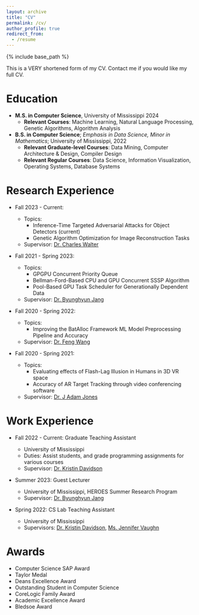 ```yaml
---
layout: archive
title: "CV"
permalink: /cv/
author_profile: true
redirect_from:
  - /resume
---
```


{% include base_path %}

This is a VERY shortened form of my CV. Contact me if you would like my full CV.

Education
======
* **M.S. in Computer Science**, University of Mississippi 2024
    * **Relevant Courses**: Machine Learning, Natural Language Processing, Genetic Algorithms, Algorithm Analysis
* **B.S. in Computer Science**; _Emphasis in Data Science, Minor in Mathematics_; University of Mississippi, 2022
    * **Relevant Graduate-level Courses**: Data Mining, Computer Architecture & Design, Compiler Design
    * **Relevant Regular Courses**: Data Science, Information Visualization, Operating Systems, Database Systems

Research Experience
======
* Fall 2023 - Current: 
  * Topics:
    * Inference-Time Targeted Adversarial Attacks for Object Detectors (current)
    * Genetic Algorithm Optimization for Image Reconstruction Tasks
  * Supervisor: [Dr. Charles Walter](https://engineering.olemiss.edu/people-charles-walter/)

* Fall 2021 - Spring 2023: 
  * Topics:
    * GPGPU Concurrent Priority Queue
    * Bellman-Ford-Based CPU and GPU Concurrent SSSP Algorithm
    * Pool-Based GPU Task Scheduler for Generationally Dependent Data
  * Supervisor: [Dr. Byunghyun Jang](https://engineering.olemiss.edu/people-byunghyun-jang/)

* Fall 2020 - Spring 2022:
  * Topics:
    * Improving the BatAlloc Framework ML Model Preprocessing Pipeline and Accuracy
  * Supervisor: [Dr. Feng Wang](https://engineering.olemiss.edu/people-feng-wang/)

* Fall 2020 - Spring 2021:
  * Topics:
    * Evaluating effects of Flash-Lag Illusion in Humans in 3D VR space
    * Accuracy of AR Target Tracking through video conferencing software
  * Supervisor: [Dr. J Adam Jones](http://hi5lab.org/doku.php?id=adam_jones:home)


Work Experience
======
* Fall 2022 - Current: Graduate Teaching Assistant
  * University of Mississippi
  * Duties: Assist students, and grade programming assignments for various courses
  * Supervisor: [Dr. Kristin Davidson](https://cs.olemiss.edu/faculty/davidson/)

* Summer 2023: Guest Lecturer
  * University of Mississippi, HEROES Summer Research Program
  * Supervisor: [Dr. Byunghyun Jang](https://engineering.olemiss.edu/people-byunghyun-jang/)

* Spring 2022: CS Lab Teaching Assistant
  * University of Mississippi
  * Supervisors: [Dr. Kristin Davidson](https://cs.olemiss.edu/faculty/davidson/), [Ms. Jennifer Vaughn](https://olemiss.edu/people/jlvaughn)

Awards
=====
* Computer Science SAP Award
* Taylor Medal
* Deans Excellence Award
* Outstanding Student in Computer Science
* CoreLogic Family Award
* Academic Excellence Award
* Bledsoe Award